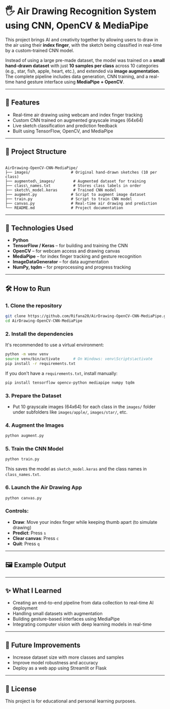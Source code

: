 
# 🖐️ Air Drawing Recognition System using CNN, OpenCV & MediaPipe

This project brings AI and creativity together by allowing users to draw in the air using their **index finger**, with the sketch being classified in real-time by a custom-trained CNN model.

Instead of using a large pre-made dataset, the model was trained on a **small hand-drawn dataset** with just **10 samples per class** across 10 categories (e.g., star, fish, apple, heart, etc.), and extended via **image augmentation**. The complete pipeline includes data generation, CNN training, and a real-time hand gesture interface using **MediaPipe + OpenCV**.

---

## 🚀 Features

- Real-time air drawing using webcam and index finger tracking
- Custom CNN trained on augmented grayscale images (64x64)
- Live sketch classification and prediction feedback
- Built using TensorFlow, OpenCV, and MediaPipe

---

## 📁 Project Structure

```

AirDrawing-OpenCV-CNN-MediaPipe/
├── images/                  # Original hand-drawn sketches (10 per class)
├── augmented\_images/        # Augmented dataset for training
├── class\_names.txt          # Stores class labels in order
├── sketch\_model.keras       # Trained CNN model
├── augment.py               # Script to augment image dataset
├── train.py                 # Script to train CNN model
├── canvas.py                # Real-time air drawing and prediction
└── README.md                # Project documentation

````

---

## 🧠 Technologies Used

- **Python**  
- **TensorFlow / Keras** – for building and training the CNN  
- **OpenCV** – for webcam access and drawing canvas  
- **MediaPipe** – for index finger tracking and gesture recognition  
- **ImageDataGenerator** – for data augmentation  
- **NumPy, tqdm** – for preprocessing and progress tracking  

---

## 🛠️ How to Run

### 1. Clone the repository

```bash
git clone https://github.com/Rifana20/AirDrawing-OpenCV-CNN-MediaPipe.git
cd AirDrawing-OpenCV-CNN-MediaPipe
````

### 2. Install the dependencies

It's recommended to use a virtual environment:

```bash
python -m venv venv
source venv/bin/activate      # On Windows: venv\Scripts\activate
pip install -r requirements.txt
```

If you don't have a `requirements.txt`, install manually:

```bash
pip install tensorflow opencv-python mediapipe numpy tqdm
```

### 3. Prepare the Dataset

* Put 10 grayscale images (64x64) for each class in the `images/` folder under subfolders like `images/apple/`, `images/star/`, etc.

### 4. Augment the Images

```bash
python augment.py
```

### 5. Train the CNN Model

```bash
python train.py
```

This saves the model as `sketch_model.keras` and the class names in `class_names.txt`.

### 6. Launch the Air Drawing App

```bash
python canvas.py
```

### Controls:

* **Draw**: Move your index finger while keeping thumb apart (to simulate drawing)
* **Predict**: Press `s`
* **Clear canvas**: Press `c`
* **Quit**: Press `q`

---

## 🖼️ Example Output


---

## ✨ What I Learned

* Creating an end-to-end pipeline from data collection to real-time AI deployment
* Handling small datasets with augmentation
* Building gesture-based interfaces using MediaPipe
* Integrating computer vision with deep learning models in real-time

---

## 📌 Future Improvements

* Increase dataset size with more classes and samples
* Improve model robustness and accuracy
* Deploy as a web app using Streamlit or Flask

---

## 🔖 License

This project is for educational and personal learning purposes.

